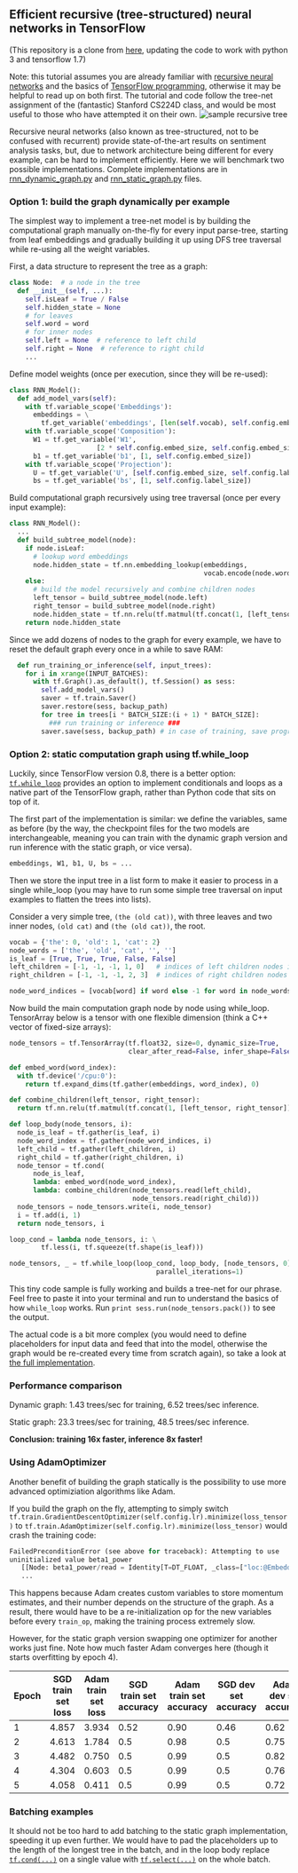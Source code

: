 ## Efficient recursive (tree-structured) neural networks in TensorFlow

(This repository is a clone from [here](https://github.com/erickrf/treernn), updating the code to work with python 3 and tensorflow 1.7)

Note: this tutorial assumes you are already familiar with [recursive neural networks](http://cs224d.stanford.edu/lectures/CS224d-Lecture10.pdf) and the basics of [TensorFlow programming](https://www.tensorflow.org/versions/r0.10/tutorials/index.html), otherwise it may be helpful to read up on both first.
The tutorial and code follow the tree-net assignment of the (fantastic) Stanford CS224D class, and would be most useful to those who have attempted it on their own.
![sample recursive tree](recursive.png)

Recursive neural networks (also known as tree-structured, not to be confused with recurrent) provide state-of-the-art results on sentiment analysis tasks, but, due to network architecture being different for every example, can be hard to implement efficiently. Here we will benchmark two possible implementations.
Complete implementations are in [rnn\_dynamic\_graph.py](rnn_dynamic_graph.py) and [rnn\_static\_graph.py](rnn_static_graph.py) files.


### Option 1: build the graph dynamically per example

The simplest way to implement a tree-net model is by building the computational
graph manually on-the-fly for every input parse-tree, starting from leaf
embeddings and gradually building it up using DFS tree traversal while re-using
all the weight variables.

First, a data structure to represent the tree as a graph:
```python
class Node:  # a node in the tree
  def __init__(self, ...):
    self.isLeaf = True / False
    self.hidden_state = None
    # for leaves
    self.word = word
    # for inner nodes
    self.left = None  # reference to left child
    self.right = None  # reference to right child
    ...
```

Define model weights (once per execution, since they will be re-used):
```python
class RNN_Model():
  def add_model_vars(self):
    with tf.variable_scope('Embeddings'):
      embeddings = \
        tf.get_variable('embeddings', [len(self.vocab), self.config.embed_size])
    with tf.variable_scope('Composition'):
      W1 = tf.get_variable('W1',
                      [2 * self.config.embed_size, self.config.embed_size])
      b1 = tf.get_variable('b1', [1, self.config.embed_size])
    with tf.variable_scope('Projection'):
      U = tf.get_variable('U', [self.config.embed_size, self.config.label_size])
      bs = tf.get_variable('bs', [1, self.config.label_size])
```

Build computational graph recursively using tree traversal (once per every input example):
```python
class RNN_Model():
  ...
  def build_subtree_model(node):
    if node.isLeaf:
      # lookup word embeddings
      node.hidden_state = tf.nn.embedding_lookup(embeddings,
                                                 vocab.encode(node.word))
    else:
      # build the model recursively and combine children nodes
      left_tensor = build_subtree_model(node.left)
      right_tensor = build_subtree_model(node.right)
      node.hidden_state = tf.nn.relu(tf.matmul(tf.concat(1, [left_tensor, right_tensor]), W1) + b1)
    return node.hidden_state
```

Since we add dozens of nodes to the graph for every example, we have to reset
the default graph every once in a while to save RAM:
```python
  def run_training_or_inference(self, input_trees):
    for i in xrange(INPUT_BATCHES):
      with tf.Graph().as_default(), tf.Session() as sess:
        self.add_model_vars()
        saver = tf.train.Saver()
        saver.restore(sess, backup_path)
        for tree in trees[i * BATCH_SIZE:(i + 1) * BATCH_SIZE]:
          ### run training or inference ###
        saver.save(sess, backup_path) # in case of training, save progress
```


### Option 2: static computation graph using tf.while\_loop
Luckily, since TensorFlow version 0.8, there is a better option: [`tf.while_loop`](https://www.tensorflow.org/versions/r0.10/api_docs/python/control_flow_ops.html#while_loop)
provides an option to implement conditionals and loops as a native part of the
TensorFlow graph, rather than Python code that sits on top of it.

The first part of the implementation is similar: we define the variables, same
as before (by the way, the checkpoint files for the two models are
interchangeable, meaning you can train with the dynamic graph version and run
inference with the static graph, or vice versa).
```python
embeddings, W1, b1, U, bs = ...
```

Then we store the input tree in a list form to make it easier to process in a
single while\_loop (you may have to run some simple tree traversal on input
examples to flatten the trees into lists).

Consider a very simple tree, `(the (old cat))`, with three leaves and two inner
nodes, `(old cat)` and `(the (old cat))`, the root.
```python
vocab = {'the': 0, 'old': 1, 'cat': 2}
node_words = ['the', 'old', 'cat', '', '']
is_leaf = [True, True, True, False, False]
left_children = [-1, -1, -1, 1, 0]   # indices of left children nodes in this list
right_children = [-1, -1, -1, 2, 3]  # indices of right children nodes in this list

node_word_indices = [vocab[word] if word else -1 for word in node_words]
```

Now build the main computation graph node by node using while\_loop. TensorArray
below is a tensor with one flexible dimension (think a C++ vector of fixed-size
arrays):
```python
node_tensors = tf.TensorArray(tf.float32, size=0, dynamic_size=True,
                              clear_after_read=False, infer_shape=False)

def embed_word(word_index):
  with tf.device('/cpu:0'):
    return tf.expand_dims(tf.gather(embeddings, word_index), 0)

def combine_children(left_tensor, right_tensor):
  return tf.nn.relu(tf.matmul(tf.concat(1, [left_tensor, right_tensor]), W1) + b1)

def loop_body(node_tensors, i):
  node_is_leaf = tf.gather(is_leaf, i)
  node_word_index = tf.gather(node_word_indices, i)
  left_child = tf.gather(left_children, i)
  right_child = tf.gather(right_children, i)
  node_tensor = tf.cond(
      node_is_leaf,
      lambda: embed_word(node_word_index),
      lambda: combine_children(node_tensors.read(left_child),
                               node_tensors.read(right_child)))
  node_tensors = node_tensors.write(i, node_tensor)
  i = tf.add(i, 1)
  return node_tensors, i

loop_cond = lambda node_tensors, i: \
        tf.less(i, tf.squeeze(tf.shape(is_leaf)))

node_tensors, _ = tf.while_loop(loop_cond, loop_body, [node_tensors, 0],
                                     parallel_iterations=1)
```
This tiny code sample is fully working and builds a tree-net for our phrase.
Feel free to paste it into your terminal and run to understand the basics of how
`while_loop` works. Run `print sess.run(node_tensors.pack())` to see the output.

The actual code is a bit more complex (you would need to define placeholders for
input data and feed that into the model, otherwise the graph would be re-created
every time from scratch again), so take a look at [the full implementation](rnn_static_graph.py).

### Performance comparison
Dynamic graph: 1.43 trees/sec for training, 6.52 trees/sec inference.

Static graph: 23.3 trees/sec for training, 48.5 trees/sec inference.

__Conclusion: training 16x faster, inference 8x faster!__

### Using AdamOptimizer
Another benefit of building the graph statically is the possibility to use more
advanced optimiziation algorithms like Adam.

If you build the graph on the fly, attempting to simply switch
`tf.train.GradientDescentOptimizer(self.config.lr).minimize(loss_tensor)`
to `tf.train.AdamOptimizer(self.config.lr).minimize(loss_tensor)` would crash
the training code:
```python
FailedPreconditionError (see above for traceback): Attempting to use
uninitialized value beta1_power
   [[Node: beta1_power/read = Identity[T=DT_FLOAT, _class=["loc:@Embeddings/embeddings"], _device="/job:localhost/replica:0/task:0/gpu:0"](beta1_power)]]
   ...
```
This happens because Adam creates custom variables to store momentum
estimates, and their number depends on the structure of the graph. As a result,
there would have to be a re-initialization op for the new variables before every
`train_op`, making the training process extremely slow.

However, for the static graph version swapping one optimizer for another works
just fine. Note how much faster Adam converges here (though it starts
overfitting by epoch 4).

| Epoch | SGD train set loss | Adam train set loss | SGD train set accuracy | Adam train set accuracy | SGD dev set accuracy | Adam dev set accuracy |
| --- | --- | --- | --- | --- | --- | --- |
| 1 | 4.857 | 3.934 | 0.52 | 0.90 | 0.46 | 0.62 |
| 2 | 4.613 | 1.784 | 0.5 | 0.98 | 0.5 | 0.75 |
| 3 | 4.482 | 0.750 | 0.5 | 0.99 | 0.5 | 0.82 |
| 4 | 4.304 | 0.603 | 0.5 | 0.99 | 0.5 | 0.76 |
| 5 | 4.058 | 0.411 | 0.5 | 0.99 | 0.5 | 0.72 |

### Batching examples
It should not be too hard to add batching to the static graph implementation, speeding it up even further.
We would have to pad the placeholders up to the length of the longest tree in the batch, and in the loop body replace [`tf.cond(...)`](https://www.tensorflow.org/versions/r0.10/api_docs/python/control_flow_ops.html#cond) on a single value with [`tf.select(...)`](https://www.tensorflow.org/versions/r0.10/api_docs/python/control_flow_ops.html#select) on the whole batch.
